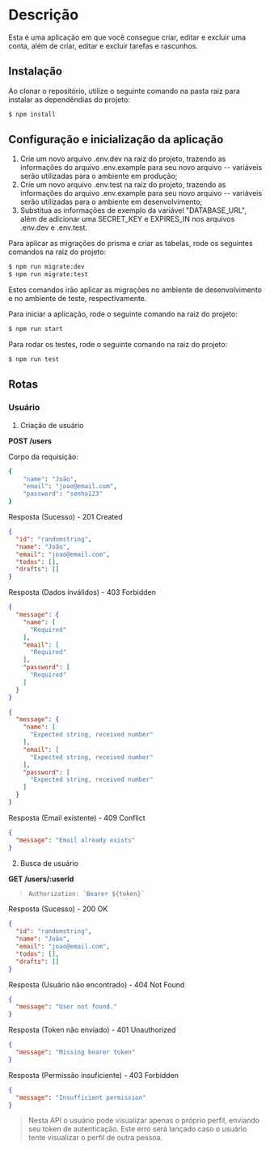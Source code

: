 # Descrição

Esta é uma aplicação em que você consegue criar, editar e excluir uma conta, além de criar, editar e excluir tarefas e rascunhos.

## Instalação

Ao clonar o repositório, utilize o seguinte comando na pasta raiz para instalar as dependêndias do projeto:

```bash
$ npm install
```

## Configuração e inicialização da aplicação

1. Crie um novo arquivo .env.dev na raíz do projeto, trazendo as informações do arquivo .env.example para seu novo arquivo -- variáveis serão utilizadas para o ambiente em produção;
2. Crie um novo arquivo .env.test na raíz do projeto, trazendo as informações do arquivo .env.example para seu novo arquivo -- variáveis serão utilizadas para o ambiente em desenvolvimento;
3. Substitua as informações de exemplo da variável "DATABASE_URL", além de adicionar uma SECRET_KEY e EXPIRES_IN nos arquivos .env.dev e .env.test.

Para aplicar as migrações do prisma e criar as tabelas, rode os seguintes comandos na raiz do projeto:

```bash
$ npm run migrate:dev
$ npm run migrate:test
```

Estes comandos irão aplicar as migrações no ambiente de desenvolvimento e no ambiente de teste, respectivamente.

Para iniciar a aplicação, rode o seguinte comando na raiz do projeto:

```bash
$ npm run start
```

Para rodar os testes, rode o seguinte comando na raiz do projeto:

```bash
$ npm run test
```

## Rotas

### Usuário

1. Criação de usuário

**POST /users**

Corpo da requisição:

```bash
{
	"name": "João",
	"email": "joao@email.com",
	"password": "senha123"
}
```

Resposta (Sucesso) - 201 Created

```json
{
  "id": "randomstring",
  "name": "João",
  "email": "joao@email.com",
  "todos": [],
  "drafts": []
}
```

Resposta (Dados inválidos) - 403 Forbidden

```json
{
  "message": {
    "name": [
      "Required"
    ],
    "email": [
      "Required"
    ],
    "password": [
      "Required"
    ]
  }
}
```

```json
{
  "message": {
    "name": [
      "Expected string, received number"
    ],
    "email": [
      "Expected string, received number"
    ],
    "password": [
      "Expected string, received number"
    ]
  }
}
```

Resposta (Email existente) - 409 Conflict

```json
{
  "message": "Email already exists"
}
```

2. Busca de usuário

**GET /users/:userId**

> ```js
> Authorization: `Bearer ${token}`
> ```

Resposta (Sucesso) - 200 OK

```json
{
  "id": "randomstring",
  "name": "João",
  "email": "joao@email.com",
  "todos": [],
  "drafts": []
}
```

Resposta (Usuário não encontrado) - 404 Not Found

```json
{
  "message": "User not found."
}
```

Resposta (Token não enviado) - 401 Unauthorized

```json
{
  "message": "Missing bearer token"
}
```

Resposta (Permissão insuficiente) - 403 Forbidden

```json
{
  "message": "Insufficient permission"
}
```

> Nesta API o usuário pode visualizar apenas o próprio perfil, enviando seu token de autenticação. Este erro será lançado caso o usuário tente visualizar o perfil de outra pessoa.
